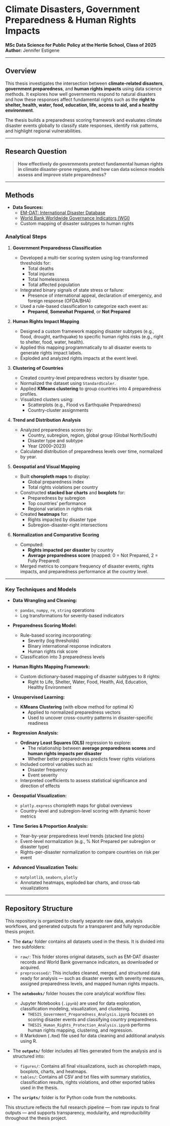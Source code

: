 # Climate Disasters, Government Preparedness & Human Rights Impacts

**MSc Data Science for Public Policy at the Hertie School, Class of 2025**  
**Author:** Jennifer Estigene  

---

## Overview

This thesis investigates the intersection between **climate-related disasters**, **government preparedness**, and **human rights impacts** using data science methods. It explores how well governments respond to natural disasters and how these responses affect fundamental rights such as the **right to shelter, health, water, food, education, life, access to aid, and a healthy environment**.

The thesis builds a preparedness scoring framework and evaluates climate disaster events globally to classify state responses, identify risk patterns, and highlight regional vulnerabilities.

---

## Research Question

> **How effectively do governments protect fundamental human rights in climate disaster-prone regions, and how can data science models assess and improve state preparedness?**

---

## Methods

- **Data Sources:**
  - [EM-DAT: International Disaster Database](https://www.emdat.be/)
  - [World Bank Worldwide Governance Indicators (WGI)](https://info.worldbank.org/governance/wgi/)
  - Custom mapping of disaster subtypes to human rights

### Analytical Steps

1. **Government Preparedness Classification**  
   - Developed a multi-tier scoring system using log-transformed thresholds for:
     - Total deaths
     - Total injuries
     - Total homelessness
     - Total affected population  
   - Integrated binary signals of state stress or failure:  
     - Presence of international appeal, declaration of emergency, and foreign response (OFDA/BHA)
   - Used a rule-based classification to categorize each event as:
     - **Prepared**, **Somewhat Prepared**, or **Not Prepared**

2. **Human Rights Impact Mapping**  
   - Designed a custom framework mapping disaster subtypes (e.g., flood, drought, earthquake) to specific human rights risks (e.g., right to shelter, food, water, health).
   - Applied this mapping programmatically to all disaster events to generate rights impact labels.
   - Exploded and analyzed rights impacts at the event level.

3. **Clustering of Countries**  
   - Created country-level preparedness vectors by disaster type.
   - Normalized the dataset using `StandardScaler`.
   - Applied **KMeans clustering** to group countries into 4 preparedness profiles.
   - Visualized clusters using:
     - Scatterplots (e.g., Flood vs Earthquake Preparedness)
     - Country-cluster assignments

4. **Trend and Distribution Analysis**  
   - Analyzed preparedness scores by:
     - Country, subregion, region, global group (Global North/South)
     - Disaster type and subtype
     - Year (2000–2023)
   - Calculated distribution of preparedness levels over time, normalized by year.

5. **Geospatial and Visual Mapping**  
   - Built **choropleth maps** to display:
     - Global preparedness index
     - Total rights violations per country
   - Constructed **stacked bar charts** and **boxplots** for:
     - Preparedness by subregion
     - Top countries’ performance
     - Regional variation in rights risk
   - Created **heatmaps** for:
     - Rights impacted by disaster type
     - Subregion-disaster-right intersections

6. **Normalization and Comparative Scoring**  
   - Computed:
     - **Rights impacted per disaster** by country
     - **Average preparedness score** (mapped: 0 = Not Prepared, 2 = Fully Prepared)
   - Merged metrics to compare frequency of disaster events, rights impacts, and preparedness performance at the country level.

---

### Key Techniques and Models

- **Data Wrangling and Cleaning:**
  - `pandas`, `numpy`, `re`, `string` operations
  - Log transformations for severity-based indicators

- **Preparedness Scoring Model:**
  - Rule-based scoring incorporating:
    - Severity (log thresholds)
    - Binary international response indicators
    - Human rights risk score
  - Classification into 3 preparedness levels

- **Human Rights Mapping Framework:**
  - Custom dictionary-based mapping of disaster subtypes to 8 rights:
    - Right to Life, Shelter, Water, Food, Health, Aid, Education, Healthy Environment

- **Unsupervised Learning:**
  - **KMeans Clustering** (with elbow method for optimal K)
    - Applied to normalized preparedness vectors
    - Used to uncover cross-country patterns in disaster-specific readiness

- **Regression Analysis:**
  - **Ordinary Least Squares (OLS)** regression to explore:
    - The relationship between **average preparedness scores** and **human rights impacts per disaster**
    - Whether better preparedness predicts fewer rights violations
  - Included control variables such as:
    - Disaster frequency
    - Event severity
  - Interpreted coefficients to assess statistical significance and direction of effects

- **Geospatial Visualization:**
  - `plotly.express` choropleth maps for global overviews
  - Country-level and subregion-level scoring with dynamic hover metrics

- **Time Series & Proportion Analysis:**
  - Year-by-year preparedness level trends (stacked line plots)
  - Event-level normalization (e.g., % Not Prepared per subregion or disaster type)
  - Rights-per-disaster normalization to compare countries on risk per event

- **Advanced Visualization Tools:**
  - `matplotlib`, `seaborn`, `plotly`
  - Annotated heatmaps, exploded bar charts, and cross-tab visualizations

---

## Repository Structure

This repository is organized to clearly separate raw data, analysis workflows, and generated outputs for a transparent and fully reproducible thesis project.

- The **`data/`** folder contains all datasets used in the thesis. It is divided into two subfolders:
  - `raw/`: This folder stores original datasets, such as EM-DAT disaster records and World Bank governance indicators, as downloaded or acquired.
  - `preprocessed/`: This includes cleaned, merged, and structured data ready for analysis — such as disaster events with severity measures, assigned preparedness levels, and mapped human rights impacts.

- The **`notebooks/`** folder houses the core analytical workflow files:
  - Jupyter Notebooks (`.ipynb`) are used for data exploration, classification modeling, visualization, and clustering.
    - `THESIS_Government_Preparedness_Analysis.ipynb` focuses on scoring disaster events and classifying country preparedness.
    - `THESIS_Human_Rights_Protection_Analysis.ipynb` performs human rights mapping, clustering, and regression.
  - R Markdown (`.Rmd`) file used for data cleaning and additional analysis using R.

- The **`outputs/`** folder includes all files generated from the analysis and is structured into:
  - `figures/`: Contains all final visualizations, such as choropleth maps, boxplots, charts, and heatmaps.
  - `tables/`: Contains all CSV and txt files with summary statistics, classification results, rights violations, and other exported tables used in the thesis.

- The **`scripts/`** folder is for Python code from the notebooks.

This structure reflects the full research pipeline — from raw inputs to final outputs — and supports transparency, modularity, and reproducibility throughout the thesis project.

